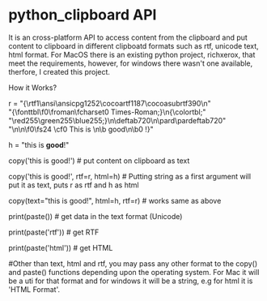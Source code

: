 # python_clipboard API
It is an cross-platform API to access content from the clipboard and put content to clipboard in different clipboatd formats such as rtf, unicode text, html format.
For MacOS there is an existing python project, richxerox, that meet the requirements, however, for windows there wasn't one available, therfore, I created this project.

How it Works?

r = "{\\rtf1\\ansi\\ansicpg1252\\cocoartf1187\\cocoasubrtf390\n" \
    "{\\fonttbl\\f0\\froman\\fcharset0 Times-Roman;}\n{\\colortbl;" \
    "\\red255\\green255\\blue255;}\n\\deftab720\n\\pard\\pardeftab720" \
    "\n\n\\f0\\fs24 \\cf0 This is \n\\b good\n\\b0 !}"
    
h = "this is <strong>good</strong>!"
 
 
copy('this is good!')                     # put content on clipboard as text

copy('this is good!', rtf=r, html=h)      # Putting string as a first argument will put it as text, puts r as rtf and h as html

copy(text="this is good!", html=h, rtf=r) # works same as above
 
 
print(paste())                     # get data in the text format (Unicode)

print(paste('rtf'))                # get RTF

print(paste('html'))               # get HTML
 
 
 
#Other than text, html and rtf, you may pass any other format to the copy() and paste() functions depending upon the operating system. For Mac it will be a uti for that format and for windows it will be a string, e.g for html it is 'HTML Format'.
